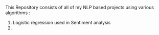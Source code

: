 This Repository consists of all of my NLP based projects using various algorithms :
1. Logistic regression used in Sentiment analysis
2.